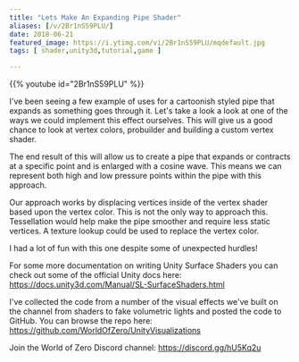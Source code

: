 ```yaml
---
title: "Lets Make An Expanding Pipe Shader"
aliases: [/v/2Br1nS59PLU/]
date: 2018-06-21
featured_image: https://i.ytimg.com/vi/2Br1nS59PLU/mqdefault.jpg
tags: [ shader,unity3d,tutorial,game ]

---
```


{{% youtube id="2Br1nS59PLU" %}}

I've been seeing a few example of uses for a cartoonish styled pipe that expands as something goes through it. Let's take a look a look at one of the ways we could implement this effect ourselves. This will give us a good chance to look at vertex colors, probuilder and building a custom vertex shader.

The end result of this will allow us to create a pipe that expands or contracts at a specific point and is enlarged with a cosine wave. This means we can represent both high and low pressure points within the pipe with this approach.

Our approach works by displacing vertices inside of the vertex shader based upon the vertex color. This is not the only way to approach this. Tessellation would help make the pipe smoother and require less static vertices. A texture lookup could be used to replace the vertex color.

I had a lot of fun with this one despite some of unexpected hurdles!

For some more documentation on writing Unity Surface Shaders you can check out some of the official Unity docs here: https://docs.unity3d.com/Manual/SL-SurfaceShaders.html

I've collected the code from a number of the visual effects we've built on the channel from shaders to fake volumetric lights and posted the code to GitHub. You can browse the repo here: https://github.com/WorldOfZero/UnityVisualizations

Join the World of Zero Discord channel: https://discord.gg/hU5Kq2u